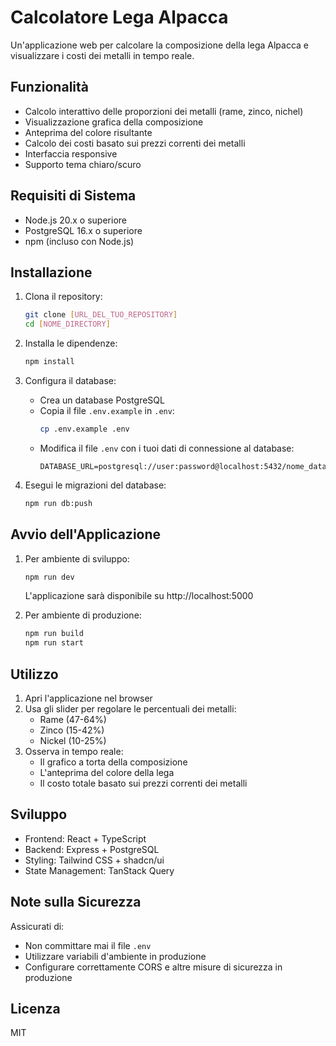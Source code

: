 # Calcolatore Lega Alpacca

Un'applicazione web per calcolare la composizione della lega Alpacca e visualizzare i costi dei metalli in tempo reale.

## Funzionalità

- Calcolo interattivo delle proporzioni dei metalli (rame, zinco, nichel)
- Visualizzazione grafica della composizione
- Anteprima del colore risultante
- Calcolo dei costi basato sui prezzi correnti dei metalli
- Interfaccia responsive
- Supporto tema chiaro/scuro

## Requisiti di Sistema

- Node.js 20.x o superiore
- PostgreSQL 16.x o superiore
- npm (incluso con Node.js)

## Installazione

1. Clona il repository:
   ```bash
   git clone [URL_DEL_TUO_REPOSITORY]
   cd [NOME_DIRECTORY]
   ```

2. Installa le dipendenze:
   ```bash
   npm install
   ```

3. Configura il database:
   - Crea un database PostgreSQL
   - Copia il file `.env.example` in `.env`:
     ```bash
     cp .env.example .env
     ```
   - Modifica il file `.env` con i tuoi dati di connessione al database:
     ```
     DATABASE_URL=postgresql://user:password@localhost:5432/nome_database
     ```

4. Esegui le migrazioni del database:
   ```bash
   npm run db:push
   ```

## Avvio dell'Applicazione

1. Per ambiente di sviluppo:
   ```bash
   npm run dev
   ```
   L'applicazione sarà disponibile su http://localhost:5000

2. Per ambiente di produzione:
   ```bash
   npm run build
   npm run start
   ```

## Utilizzo

1. Apri l'applicazione nel browser
2. Usa gli slider per regolare le percentuali dei metalli:
   - Rame (47-64%)
   - Zinco (15-42%)
   - Nickel (10-25%)
3. Osserva in tempo reale:
   - Il grafico a torta della composizione
   - L'anteprima del colore della lega
   - Il costo totale basato sui prezzi correnti dei metalli

## Sviluppo

- Frontend: React + TypeScript
- Backend: Express + PostgreSQL
- Styling: Tailwind CSS + shadcn/ui
- State Management: TanStack Query

## Note sulla Sicurezza

Assicurati di:
- Non committare mai il file `.env`
- Utilizzare variabili d'ambiente in produzione
- Configurare correttamente CORS e altre misure di sicurezza in produzione

## Licenza

MIT
